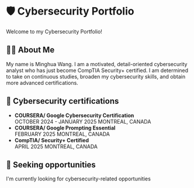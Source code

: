 # 🛡️ Cybersecurity Portfolio
Welcome to my Cybersecurity Portfolio! 

## 👨‍💻 About Me
My name is Minghua Wang. 
I am a motivated, detail-oriented cybersecurity analyst who has just become CompTIA Security+ certified. 
I am determined to take on continuous studies, broaden my cybersecurity skills, and obtain more advanced certifications.

## 📜 Cybersecurity certifications
* **COURSERA/ Google Cybersecurity Certification** <br>
OCTOBER 2024 - JANUARY 2025 MONTREAL, CANADA
* **COURSERA/ Google Prompting Essential** <br>
FEBRUARY 2025 MONTREAL, CANADA
* **CompTIA/ Security+ Certified** <br>
APRIL 2025 MONTREAL, CANADA

## :speech_balloon: Seeking opportunities
I'm currently looking for cybersecurity-related opportunities
